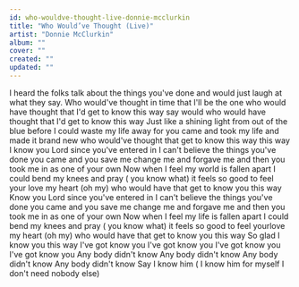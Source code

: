 ```yaml
---
id: who-wouldve-thought-live-donnie-mcclurkin
title: "Who Would’ve Thought (Live)"
artist: "Donnie McClurkin"
album: ""
cover: ""
created: ""
updated: ""
---
```


I heard the folks talk about the things you've done and would just laugh at what they say. Who would've thought in time that I'll be the one who would have thought that I'd get to know this way say would who would have thought that I'd get to know this way
Just like a shining light from out of the blue before I could waste my life away for you came and took my life and made it brand new who would've thought that get to know this way this way
I know you Lord since you've entered in I can't believe the things you've done you came and you save me change me and forgave me and then you took me in as one of your own
Now when I feel my world is fallen apart I could bend my knees and pray ( you know what) it feels so good to feel your love my heart (oh my) who would have that get to know you this way
Know you Lord since you've entered in I can't believe the things you've done you came and you save me change me and forgave me and then you took me in as one of your own
Now when I feel my life is fallen apart I could bend my knees and pray ( you know what) it feels so good to feel yourlove my heart (oh my) who would have that get to know you this way
So glad I know you this way
I've got know you
I've got know you
I've got know you
I've got know you
Any body didn't know
Any body didn't know
Any body didn't know
Any body didn't know
Say I know him ( I know him for myself I don't need nobody else)